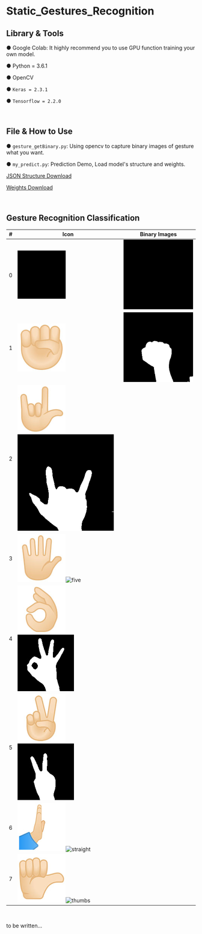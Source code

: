 # Static_Gestures_Recognition


## Library & Tools
● Google Colab: It highly recommend you to use GPU function training your own model.

● Python = 3.6.1

● OpenCV

● `Keras = 2.3.1`

● `Tensorflow = 2.2.0`

&emsp;
&emsp;

## File & How to Use
● `gesture_getBinary.py`: Using opencv to capture binary images of gesture what you want.

● `my_predict.py`: Prediction Demo, Load model's structure and weights.

[JSON Structure Download](https://drive.google.com/file/d/1zkwMxnMKtcChziVGG22R4vboEBRi2b1r/view?usp=sharing)

[Weights Download](https://drive.google.com/file/d/1MP-mdzV9R8b5lEizOlK3h58SwA-n1MsX/view?usp=sharing )

&emsp;
&emsp;

## Gesture Recognition Classification
|#|Icon|Binary Images
|---|---|----
|0|![none](https://raw.githubusercontent.com/iamDavidLai/Static_Gestures_Recognition/main/images/icon/class_0_none_128.jpg)|![none](https://github.com/iamDavidLai/Static_Gestures_Recognition/blob/main/images/my_gesture_7-2/train/class_0_none/1.png)
|1|![fist](https://raw.githubusercontent.com/iamDavidLai/Static_Gestures_Recognition/main/images/icon/class_1_fist_128.jpg)|![fist](https://github.com/iamDavidLai/Static_Gestures_Recognition/blob/main/images/my_gesture_7-2/train/class_1_fist/1.png)
|2|![Iloveyou](https://raw.githubusercontent.com/iamDavidLai/Static_Gestures_Recognition/main/images/icon/class_2_love-you_128.jpg)![Iloveyou](https://github.com/iamDavidLai/Static_Gestures_Recognition/blob/main/images/my_gesture_7-2/train/class_2_iloveyou/1.png)
|3|![five](https://raw.githubusercontent.com/iamDavidLai/Static_Gestures_Recognition/main/images/icon/class_3_five_128.jpg)![five](https://github.com/iamDavidLai/Static_Gestures_Recognition/tree/main/images/my_gesture_7-2/train/class_3_five/1.png)
|4|![okay](https://raw.githubusercontent.com/iamDavidLai/Static_Gestures_Recognition/main/images/icon/class_4_okay_128.jpg)![okay](https://github.com/iamDavidLai/Static_Gestures_Recognition/blob/main/images/my_gesture_7-2/train/class_4_okay/1.jpg)
|5|![peace](https://raw.githubusercontent.com/iamDavidLai/Static_Gestures_Recognition/main/images/icon/class_5_peace_128.jpg)![peace](https://github.com/iamDavidLai/Static_Gestures_Recognition/blob/main/images/my_gesture_7-2/train/class_5_peace/1.jpg)
|6|![straight](https://raw.githubusercontent.com/iamDavidLai/Static_Gestures_Recognition/main/images/icon/class_6_straight_128.jpg)![straight](https://github.com/iamDavidLai/Static_Gestures_Recognition/blob/main/images/my_gesture_7-2/train/class_6_straight/1.jpg)
|7|![thumbs](https://raw.githubusercontent.com/iamDavidLai/Static_Gestures_Recognition/main/images/icon/class_7_thumbs_128.jpg)![thumbs](https://github.com/iamDavidLai/Static_Gestures_Recognition/blob/main/images/my_gesture_7-2/train/class_7_thumbs/1.jpg)


&emsp;
&emsp;




to be written...

